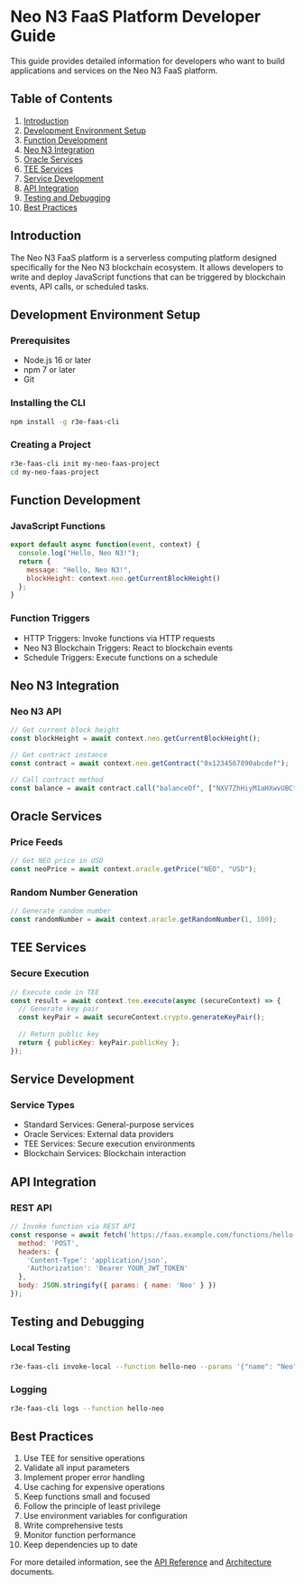 # Neo N3 FaaS Platform Developer Guide

This guide provides detailed information for developers who want to build applications and services on the Neo N3 FaaS platform.

## Table of Contents

1. [Introduction](#introduction)
2. [Development Environment Setup](#development-environment-setup)
3. [Function Development](#function-development)
4. [Neo N3 Integration](#neo-n3-integration)
5. [Oracle Services](#oracle-services)
6. [TEE Services](#tee-services)
7. [Service Development](#service-development)
8. [API Integration](#api-integration)
9. [Testing and Debugging](#testing-and-debugging)
10. [Best Practices](#best-practices)

## Introduction

The Neo N3 FaaS platform is a serverless computing platform designed specifically for the Neo N3 blockchain ecosystem. It allows developers to write and deploy JavaScript functions that can be triggered by blockchain events, API calls, or scheduled tasks.

## Development Environment Setup

### Prerequisites

- Node.js 16 or later
- npm 7 or later
- Git

### Installing the CLI

```bash
npm install -g r3e-faas-cli
```

### Creating a Project

```bash
r3e-faas-cli init my-neo-faas-project
cd my-neo-faas-project
```

## Function Development

### JavaScript Functions

```javascript
export default async function(event, context) {
  console.log("Hello, Neo N3!");
  return {
    message: "Hello, Neo N3!",
    blockHeight: context.neo.getCurrentBlockHeight()
  };
}
```

### Function Triggers

- HTTP Triggers: Invoke functions via HTTP requests
- Neo N3 Blockchain Triggers: React to blockchain events
- Schedule Triggers: Execute functions on a schedule

## Neo N3 Integration

### Neo N3 API

```javascript
// Get current block height
const blockHeight = await context.neo.getCurrentBlockHeight();

// Get contract instance
const contract = await context.neo.getContract("0x1234567890abcdef");

// Call contract method
const balance = await contract.call("balanceOf", ["NXV7ZhHiyM1aHXwvUBCta7dGNP1tHwfoQG"]);
```

## Oracle Services

### Price Feeds

```javascript
// Get NEO price in USD
const neoPrice = await context.oracle.getPrice("NEO", "USD");
```

### Random Number Generation

```javascript
// Generate random number
const randomNumber = await context.oracle.getRandomNumber(1, 100);
```

## TEE Services

### Secure Execution

```javascript
// Execute code in TEE
const result = await context.tee.execute(async (secureContext) => {
  // Generate key pair
  const keyPair = await secureContext.crypto.generateKeyPair();
  
  // Return public key
  return { publicKey: keyPair.publicKey };
});
```

## Service Development

### Service Types

- Standard Services: General-purpose services
- Oracle Services: External data providers
- TEE Services: Secure execution environments
- Blockchain Services: Blockchain interaction

## API Integration

### REST API

```javascript
// Invoke function via REST API
const response = await fetch('https://faas.example.com/functions/hello-neo/invoke', {
  method: 'POST',
  headers: {
    'Content-Type': 'application/json',
    'Authorization': 'Bearer YOUR_JWT_TOKEN'
  },
  body: JSON.stringify({ params: { name: 'Neo' } })
});
```

## Testing and Debugging

### Local Testing

```bash
r3e-faas-cli invoke-local --function hello-neo --params '{"name": "Neo"}'
```

### Logging

```bash
r3e-faas-cli logs --function hello-neo
```

## Best Practices

1. Use TEE for sensitive operations
2. Validate all input parameters
3. Implement proper error handling
4. Use caching for expensive operations
5. Keep functions small and focused
6. Follow the principle of least privilege
7. Use environment variables for configuration
8. Write comprehensive tests
9. Monitor function performance
10. Keep dependencies up to date

For more detailed information, see the [API Reference](./api-reference.md) and [Architecture](./architecture.md) documents.
